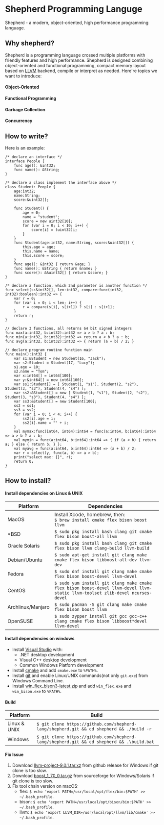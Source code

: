 # Shepherd Programming Languge

Shepherd - a modern, object-oriented, high performance programming language.

## Why shepherd?

Shepherd is a programming language crossed multiple platforms with friendly features and high performance. Shepherd is designed combining object-oriented and functional programming, compact memory layout based on [LLVM](https://llvm.org/) backend, compile or interpret as needed. Here're topics we want to introduce:

#### Object-Oriented
#### Functional Programming
#### Garbage Collection
#### Concurrency

## How to write?

Here is an example:

```
/* declare an interface */
interface People {
    func age(): &int32;
    func name(): &String;
}

/* declare a class implement the interface above */
class Student: People {
    age:int32;
    name:String;
    score:&uint32[];

    func Student() {
        age = 0;
        name = "student"; 
        score = new uint32[10];
        for (var i = 0; i < 10; i++) {
            score[i] = (uint32)i;
        }
    }
    func Student(age:int32, name:String, score:&uint32[]) { 
        this.age = age; 
        this.name = name; 
        this.score = score; 
    }
    func age(): &int32 { return &age; }
    func name(): &String { return &name; }
    func score(): &&uint32[] { return &score; }
}

/* declare a function, which 2nd parameter is another function */
func select(s:&int32[], len:int32, compare:func(int32, int32):boolean):int32 => {
    var r = 0;
    for (var i = 0; i < len; i++) {
        r = compare(s[i], s[i+1]) ? s[i] : s[i+1];
    }
    return r;
}

// declare 3 functions, all returns 64 bit signed integers
func max(a:int32, b:int32):int32 => a > b ? a : b;
func min(a:int32, b:int32):int32 => return a < b ? a : b;
func avg(a:int32, b:int32):int32 => { return (a + b) / 2; }

// declare program routine function main
func main():int32 {
    var s1:&Student = new Student(16, "Jack");
    var s2:Student = Student(17, "Lucy");
    s1.age = 10;
    s2.name = "Tom";
    var x:int64[] = int64[100];
    var y:&int64[] = new int64[100];
    var ss1:Student[] = [ Student(1, "s1"), Student(2, "s2"), Student(3, "s3"), Student(4, "s4") ];
    var ss2:&Student[] = new [ Student(1, "s1"), Student(2, "s2"), Student(3, "s3"), Student(4, "s4") ];
    var ss3:&Student[] = new Student[100];
    ss2 = ss1;
    ss3 = ss2;
    for (var i = 0; i < 4; i++) {
        ss2[i].age = i;
        ss2[i].name = "" + i;
    }
    val mymax:func(int64, int64):int64 = func(a:int64, b:int64):int64 => a > b ? a : b;
    val mymin = func(a:int64, b:int64):int64 => { if (a < b) { return a; } else { return b; } };
    val myavg = func(a:int64, b:int64):int64 => (a + b) / 2;
    var r = select(y, func(a, b) => a > b);
    print("select max: {}", r);
    return 0;
}
```

## How to install?

#### Install dependencies on Linux & UNIX

| Platform          |  Dependencies                                                                                                                 |
|-------------------|-------------------------------------------------------------------------------------------------------------------------------|
| MacOS             | Install Xcode, homebrew, then:<br>`$ brew install cmake flex bison boost llvm`                                                |
| *BSD              | `$ sudo pkg install bash clang git cmake flex bison boost-all llvm`                                                           |
| Oracle Solaris    | `$ sudo pkg install bash clang git cmake flex bison llvm clang-build llvm-build`                                              |
| Debian/Ubuntu     | `$ sudo apt-get install git clang make cmake flex bison libboost-all-dev llvm-dev`                                            |
| Fedora            | `$ sudo dnf install git clang make cmake flex bison boost-devel llvm-devel`                                                   |
| CentOS            | `$ sudo yum install git clang make cmake flex bison boost-devel llvm-devel llvm-static llvm-toolset zlib-devel ncurses-devel` |
| Archlinux/Manjaro | `$ sudo pacman -S git clang make cmake flex bison boost llvm`                                                                 |
| OpenSUSE          | `$ sudo zypper install git gcc gcc-c++ clang cmake flex bison libboost*devel llvm-devel`                                      |

#### Install dependencies on windows

* Install [Visual Studio](https://visualstudio.microsoft.com/downloads/) with:
    * .NET desktop development
    * Visual C++ desktop development
    * Common Windows Platform development
* Install [cmake](https://cmake.org/download/) and add `cmake.exe` to `%PATH%`.
* Install [git](https://git-scm.com/downloads) and enable Linux/UNIX commands(not only `git.exe`) from Windows Command Line.
* Install [win_flex_bison3-latest.zip](https://sourceforge.net/projects/winflexbison/files/) and add `win_flex.exe` and `win_bison.exe` to `%PATH%`.

#### Build

| Platform     | Build                                                                                     |
|--------------|-------------------------------------------------------------------------------------------|
| Linux & UNIX | `$ git clone https://github.com/shepherd-lang/shepherd.git && cd shepherd && ./build -r`  |
| Windows      | `$ git clone https://github.com/shepherd-lang/shepherd.git && cd shepherd && .\build.bat` |

#### Fix Issue

1. Download [llvm-project-9.0.1.tar.xz](https://github.com/llvm/llvm-project/releases/tag/llvmorg-9.0.1) from github release for Windows if git clone is too slow.
2. Download [boost_1_70_0.tar.gz](https://sourceforge.net/projects/boost/files/boost/1.70.0/) from sourceforge for Windows/Solaris if git clone is too slow.
3. Fix tool chain version on macOS:
    * flex: `$ echo 'export PATH=/usr/local/opt/flex/bin:$PATH' >> ~/.bash_profile`.
    * bison: `$ echo 'export PATH=/usr/local/opt/bison/bin:$PATH' >> ~/.bash_profile`.
    * llvm: `$ echo 'export LLVM_DIR=/usr/local/opt/llvm/lib/cmake' >> ~/.bash_profile`.

